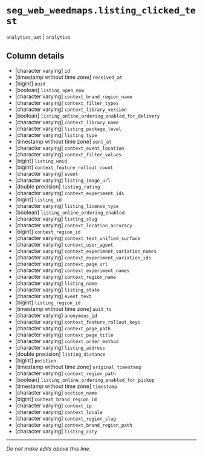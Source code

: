 # `seg_web_weedmaps.listing_clicked_test`
`analytics_uat` | `analytics`

## Column details
* [character varying] `id`
* [timestamp without time zone] `received_at`
* [bigint]    `uuid`
* [boolean]   `listing_open_now`
* [character varying] `context_brand_region_name`
* [character varying] `context_filter_types`
* [character varying] `context_library_version`
* [boolean]   `listing_online_ordering_enabled_for_delivery`
* [character varying] `context_library_name`
* [character varying] `listing_package_level`
* [character varying] `listing_type`
* [timestamp without time zone] `sent_at`
* [character varying] `context_event_location`
* [character varying] `context_filter_values`
* [bigint]    `listing_wmid`
* [bigint]    `context_feature_rollout_count`
* [character varying] `event`
* [character varying] `listing_image_url`
* [double precision] `listing_rating`
* [character varying] `context_experiment_ids`
* [bigint]    `listing_id`
* [character varying] `listing_license_type`
* [boolean]   `listing_online_ordering_enabled`
* [character varying] `listing_slug`
* [character varying] `context_location_accuracy`
* [bigint]    `context_region_id`
* [character varying] `context_text_unified_surface`
* [character varying] `context_user_agent`
* [character varying] `context_experiment_variation_names`
* [character varying] `context_experiment_variation_ids`
* [character varying] `context_page_url`
* [character varying] `context_experiment_names`
* [character varying] `context_region_name`
* [character varying] `listing_name`
* [character varying] `listing_state`
* [character varying] `event_text`
* [bigint]    `listing_region_id`
* [timestamp without time zone] `uuid_ts`
* [character varying] `anonymous_id`
* [character varying] `context_feature_rollout_keys`
* [character varying] `context_page_path`
* [character varying] `context_page_title`
* [character varying] `context_order_method`
* [character varying] `listing_address`
* [double precision] `listing_distance`
* [bigint]    `position`
* [timestamp without time zone] `original_timestamp`
* [character varying] `context_region_path`
* [boolean]   `listing_online_ordering_enabled_for_pickup`
* [timestamp without time zone] `timestamp`
* [character varying] `section_name`
* [bigint]    `context_brand_region_id`
* [character varying] `context_ip`
* [character varying] `context_locale`
* [character varying] `context_region_slug`
* [character varying] `context_brand_region_path`
* [character varying] `listing_city`

-------------------------------------------------------------------------------
*Do not make edits above this line.*
